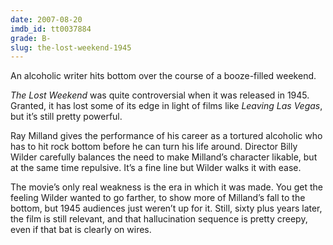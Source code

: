 ```yaml
---
date: 2007-08-20
imdb_id: tt0037884
grade: B-
slug: the-lost-weekend-1945
---
```


An alcoholic writer hits bottom over the course of a booze-filled weekend.

_The Lost Weekend_ was quite controversial when it was released in 1945. Granted, it has lost some of its edge in light of films like <span data-imdb-id="tt0113627">_Leaving Las Vegas_</span>, but it’s still pretty powerful.

Ray Milland gives the performance of his career as a tortured alcoholic who has to hit rock bottom before he can turn his life around. Director Billy Wilder carefully balances the need to make Milland’s character likable, but at the same time repulsive. It’s a fine line but Wilder walks it with ease.

The movie’s only real weakness is the era in which it was made. You get the feeling Wilder wanted to go farther, to show more of Milland’s fall to the bottom, but 1945 audiences just weren’t up for it. Still, sixty plus years later, the film is still relevant, and that hallucination sequence is pretty creepy, even if that bat is clearly on wires.
